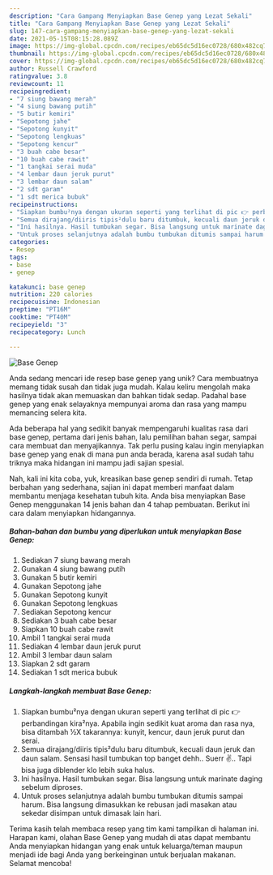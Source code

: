 ```yaml
---
description: "Cara Gampang Menyiapkan Base Genep yang Lezat Sekali"
title: "Cara Gampang Menyiapkan Base Genep yang Lezat Sekali"
slug: 147-cara-gampang-menyiapkan-base-genep-yang-lezat-sekali
date: 2021-05-15T08:15:28.089Z
image: https://img-global.cpcdn.com/recipes/eb65dc5d16ec0728/680x482cq70/base-genep-foto-resep-utama.jpg
thumbnail: https://img-global.cpcdn.com/recipes/eb65dc5d16ec0728/680x482cq70/base-genep-foto-resep-utama.jpg
cover: https://img-global.cpcdn.com/recipes/eb65dc5d16ec0728/680x482cq70/base-genep-foto-resep-utama.jpg
author: Russell Crawford
ratingvalue: 3.8
reviewcount: 11
recipeingredient:
- "7 siung bawang merah"
- "4 siung bawang putih"
- "5 butir kemiri"
- "Sepotong jahe"
- "Sepotong kunyit"
- "Sepotong lengkuas"
- "Sepotong kencur"
- "3 buah cabe besar"
- "10 buah cabe rawit"
- "1 tangkai serai muda"
- "4 lembar daun jeruk purut"
- "3 lembar daun salam"
- "2 sdt garam"
- "1 sdt merica bubuk"
recipeinstructions:
- "Siapkan bumbu²nya dengan ukuran seperti yang terlihat di pic 👉 perbandingan kira²nya. Apabila ingin sedikit kuat aroma dan rasa nya, bisa ditambah ½X takarannya: kunyit, kencur, daun jeruk purut dan serai."
- "Semua dirajang/diiris tipis²dulu baru ditumbuk, kecuali daun jeruk dan daun salam. Sensasi hasil tumbukan top banget dehh.. Suerr ✌.. Tapi bisa juga diblender klo lebih suka halus."
- "Ini hasilnya. Hasil tumbukan segar. Bisa langsung untuk marinate daging sebelum diproses."
- "Untuk proses selanjutnya adalah bumbu tumbukan ditumis sampai harum. Bisa langsung dimasukkan ke rebusan jadi masakan atau sekedar disimpan untuk dimasak lain hari."
categories:
- Resep
tags:
- base
- genep

katakunci: base genep 
nutrition: 220 calories
recipecuisine: Indonesian
preptime: "PT16M"
cooktime: "PT40M"
recipeyield: "3"
recipecategory: Lunch

---
```



![Base Genep](https://img-global.cpcdn.com/recipes/eb65dc5d16ec0728/680x482cq70/base-genep-foto-resep-utama.jpg)

Anda sedang mencari ide resep base genep yang unik? Cara membuatnya memang tidak susah dan tidak juga mudah. Kalau keliru mengolah maka hasilnya tidak akan memuaskan dan bahkan tidak sedap. Padahal base genep yang enak selayaknya mempunyai aroma dan rasa yang mampu memancing selera kita.

Ada beberapa hal yang sedikit banyak mempengaruhi kualitas rasa dari base genep, pertama dari jenis bahan, lalu pemilihan bahan segar, sampai cara membuat dan menyajikannya. Tak perlu pusing kalau ingin menyiapkan base genep yang enak di mana pun anda berada, karena asal sudah tahu triknya maka hidangan ini mampu jadi sajian spesial.




Nah, kali ini kita coba, yuk, kreasikan base genep sendiri di rumah. Tetap berbahan yang sederhana, sajian ini dapat memberi manfaat dalam membantu menjaga kesehatan tubuh kita. Anda bisa menyiapkan Base Genep menggunakan 14 jenis bahan dan 4 tahap pembuatan. Berikut ini cara dalam menyiapkan hidangannya.

<!--inarticleads1-->

##### Bahan-bahan dan bumbu yang diperlukan untuk menyiapkan Base Genep:

1. Sediakan 7 siung bawang merah
1. Gunakan 4 siung bawang putih
1. Gunakan 5 butir kemiri
1. Gunakan Sepotong jahe
1. Gunakan Sepotong kunyit
1. Gunakan Sepotong lengkuas
1. Sediakan Sepotong kencur
1. Sediakan 3 buah cabe besar
1. Siapkan 10 buah cabe rawit
1. Ambil 1 tangkai serai muda
1. Sediakan 4 lembar daun jeruk purut
1. Ambil 3 lembar daun salam
1. Siapkan 2 sdt garam
1. Sediakan 1 sdt merica bubuk




<!--inarticleads2-->

##### Langkah-langkah membuat Base Genep:

1. Siapkan bumbu²nya dengan ukuran seperti yang terlihat di pic 👉 perbandingan kira²nya. Apabila ingin sedikit kuat aroma dan rasa nya, bisa ditambah ½X takarannya: kunyit, kencur, daun jeruk purut dan serai.
1. Semua dirajang/diiris tipis²dulu baru ditumbuk, kecuali daun jeruk dan daun salam. Sensasi hasil tumbukan top banget dehh.. Suerr ✌.. Tapi bisa juga diblender klo lebih suka halus.
1. Ini hasilnya. Hasil tumbukan segar. Bisa langsung untuk marinate daging sebelum diproses.
1. Untuk proses selanjutnya adalah bumbu tumbukan ditumis sampai harum. Bisa langsung dimasukkan ke rebusan jadi masakan atau sekedar disimpan untuk dimasak lain hari.




Terima kasih telah membaca resep yang tim kami tampilkan di halaman ini. Harapan kami, olahan Base Genep yang mudah di atas dapat membantu Anda menyiapkan hidangan yang enak untuk keluarga/teman maupun menjadi ide bagi Anda yang berkeinginan untuk berjualan makanan. Selamat mencoba!
